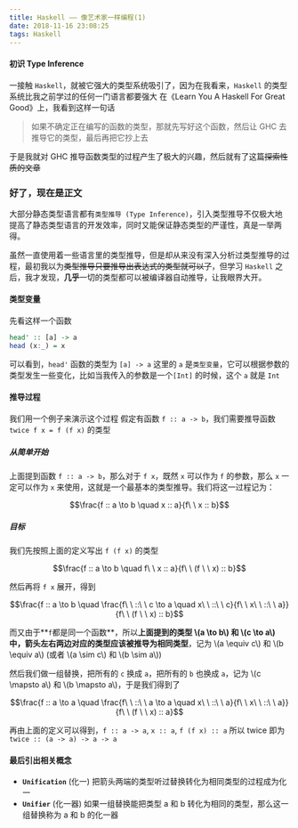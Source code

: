 ```yaml
---
title: Haskell —— 像艺术家一样编程(1)
date: 2018-11-16 23:08:25
tags: Haskell
---
```


#### 初识 Type Inference

一接触 `Haskell`，就被它强大的类型系统吸引了，因为在我看来，`Haskell` 的类型系统比我之前学过的任何一门语言都要强大
在《Learn You A Haskell For Great Good》上，我看到这样一句话
> 如果不确定正在编写的函数的类型，那就先写好这个函数，然后让 GHC 去推导它的类型，最后再把它抄上去

<!--more-->

于是我就对 GHC 推导函数类型的过程产生了极大的兴趣，然后就有了这篇~~探索性质的文章~~

### 好了，现在是正文
大部分静态类型语言都有`类型推导 (Type Inference)`，引入类型推导不仅极大地提高了静态类型语言的开发效率，同时又能保证静态类型的严谨性，真是一举两得。

虽然一直使用着一些语言里的类型推导，但是却从来没有深入分析过类型推导的过程，最初我以为~~类型推导只要推导出表达式的类型就可以了~~，但学习 `Haskell` 之后，我才发现，**几乎**一切的类型都可以被编译器自动推导，让我眼界大开。

#### 类型变量
先看这样一个函数
```haskell
head' :: [a] -> a
head (x:_) = x
```

可以看到，`head'` 函数的类型为 `[a] -> a`
这里的 `a` 是`类型变量`，它可以根据参数的类型发生一些变化，比如当我传入的参数是一个`[Int]` 的时候，这个 `a` 就是 `Int`

#### 推导过程
我们用一个例子来演示这个过程
假定有函数 `f :: a -> b`，我们需要推导函数 `twice f x = f (f x)` 的类型 

##### 从简单开始
上面提到函数 `f :: a -> b`，那么对于 `f x`，既然 `x` 可以作为 `f` 的参数，那么 `x` 一定可以作为 `x` 来使用，这就是一个最基本的类型推导。我们将这一过程记为：

$$\frac{f :: a \to b \quad x :: a}{f\ \ x :: b}$$

##### 目标
我们先按照上面的定义写出 `f (f x)` 的类型

$$\frac{f :: a \to b \quad f\ \ x :: a}{f\ \ (f \ \ x) :: b}$$

然后再将 `f x` 展开，得到

$$\frac{f :: a \to b \quad \frac{f\ \ ::\ \ c \to a \quad x\ \ ::\ \ c}{f\ \ x\ \ ::\ \ a}}{f\ \ (f \ \ x) :: b}$$

而又由于**`f`都是同一个函数**，所以**上面提到的类型 \\(a \to b\\) 和 \\(c \to a\\) 中，箭头左右两边对应的类型应该被推导为相同类型**，记为 \\(a \equiv c\\) 和 \\(b \equiv a\\) (或者 \\(a \sim c\\) 和 \\(b \sim a\\))

然后我们做一组替换，把所有的 `c` 换成 `a`，把所有的 `b` 也换成 `a`，记为 \\(c \mapsto a\\) 和 \\(b \mapsto a\\)，于是我们得到了

$$\frac{f :: a \to a \quad \frac{f\ \ ::\ \ a \to a \quad x\ \ ::\ \ a}{f\ \ x\ \ ::\ \ a}}{f\ \ (f \ \ x) :: a}$$

再由上面的定义可以得到，`f :: a -> a`, `x :: a`, `f (f x) :: a`
所以 twice 即为 `twice :: (a -> a) -> a -> a`

#### 最后引出相关概念
- **`Unification`** (化一)
    把箭头两端的类型听过替换转化为相同类型的过程成为化一
- **`Unifier`** (化一器)
    如果一组替换能把类型 a 和 b 转化为相同的类型，那么这一组替换称为 a 和 b 的化一器
